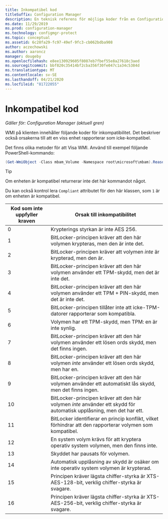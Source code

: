 ```yaml
---
title: Inkompatibel kod
titleSuffix: Configuration Manager
description: En teknisk referens för möjliga koder från en Configuration Manager-klient som inte är kompatibel med BitLocker-principen
ms.date: 11/29/2019
ms.prod: configuration-manager
ms.technology: configmgr-protect
ms.topic: conceptual
ms.assetid: 6c28fa29-fc97-49ef-9fc3-cb062bdba908
author: aczechowski
ms.author: aaroncz
manager: dougeby
ms.openlocfilehash: e8ee130929605f8087eb7fbef55e8a27618c3aed
ms.sourcegitcommit: bbf820c35414bf2cba356f30fe047c1a34c5384d
ms.translationtype: MT
ms.contentlocale: sv-SE
ms.lasthandoff: 04/21/2020
ms.locfileid: "81722055"
---
```

# <a name="non-compliance-codes"></a>Inkompatibel kod

*Gäller för: Configuration Manager (aktuell gren)*

<!--3601034-->

WMI på klienten innehåller följande koder för inkompatibilitet. Det beskriver också orsakerna till att en viss enhet rapporterar som icke-kompatibel.

Det finns olika metoder för att Visa WMI. Använd till exempel följande PowerShell-kommando:

``` PowerShell
(Get-WmiObject -Class mbam_Volume -Namespace root\microsoft\mbam).ReasonsForNoncompliance
```

> [!TIP]
> Om enheten är kompatibel returnerar inte det här kommandot något.
>
> Du kan också kontrol lera `Compliant` attributet för den här klassen, som `1` är om enheten är kompatibel.

|Kod som inte uppfyller kraven|Orsak till inkompatibilitet|
|--- |--- |
|0|Krypterings styrkan är inte AES 256.|
|1|BitLocker-principen kräver att den här volymen krypteras, men den är inte det.|
|2|BitLocker-principen kräver att volymen *inte* är krypterad, men den är.|
|3|BitLocker-principen kräver att den här volymen använder ett TPM-skydd, men det är inte det.|
|4|BitLocker-principen kräver att den här volymen använder ett TPM + PIN-skydd, men det är inte det.|
|5|BitLocker-principen tillåter inte att icke-TPM-datorer rapporterar som kompatibla.|
|6|Volymen har ett TPM-skydd, men TPM: en är inte synlig.|
|7|BitLocker-principen kräver att den här volymen använder ett lösen ords skydd, men det finns ingen.|
|8|BitLocker-principen kräver att den här volymen *inte* använder ett lösen ords skydd, men har en.|
|9|BitLocker-principen kräver att den här volymen använder ett automatiskt lås skydd, men det finns ingen.|
|10|BitLocker-principen kräver att den här volymen *inte* använder ett skydd för automatisk upplåsning, men det har ett.|
|11|BitLocker identifierar en princip konflikt, vilket förhindrar att den rapporterar volymen som kompatibel.|
|12|En system volym krävs för att kryptera operativ system volymen, men den finns inte.|
|13|Skyddet har pausats för volymen.|
|14|Automatisk upplåsning av skydd är osäker om inte operativ system volymen är krypterad.|
|15|Principen kräver lägsta chiffer-styrka är XTS-AES-128-bit, verklig chiffer-styrka är svagare.|
|16|Principen kräver lägsta chiffer-styrka är XTS-AES-256-bit, verklig chiffer-styrka är svagare.|
